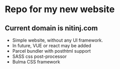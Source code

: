 # Repo for my new website

## Current domain is nitinj.com

- Simple website, without any UI framework.
- In future, VUE or react may be added
- Parcel bundler with posthtml support
- SASS css post-processor
- Bulma CSS framework
